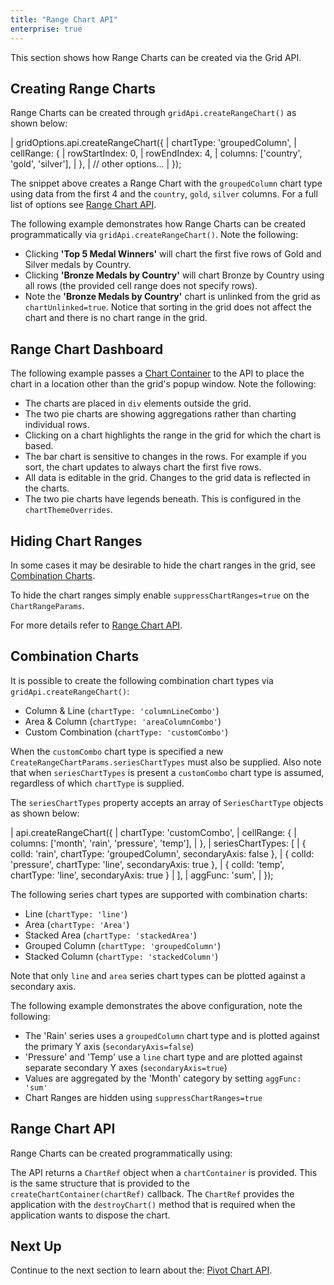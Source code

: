 ```yaml
---
title: "Range Chart API"
enterprise: true
---
```


This section shows how Range Charts can be created via the Grid API.

## Creating Range Charts

Range Charts can be created through `gridApi.createRangeChart()` as shown below:

<snippet>
| gridOptions.api.createRangeChart({
|     chartType: 'groupedColumn',
|     cellRange: {
|         rowStartIndex: 0,
|         rowEndIndex: 4,
|         columns: ['country', 'gold', 'silver'],
|     },
|     // other options...
| });
</snippet>

The snippet above creates a Range Chart with the `groupedColumn` chart type using data from the first 4 and the `country`,
`gold`, `silver` columns. For a full list of options see [Range Chart API](/integrated-charts-api-range-chart/#range-chart-api).

The following example demonstrates how Range Charts can be created programmatically via `gridApi.createRangeChart()`. Note the following:

- Clicking **'Top 5 Medal Winners'** will chart the first five rows of Gold and Silver medals by Country.
- Clicking **'Bronze Medals by Country'** will chart Bronze by Country using all rows (the provided cell range does not specify rows).
- Note the **'Bronze Medals by Country'** chart is unlinked from the grid as `chartUnlinked=true`. Notice that sorting in the grid does not affect the chart and there is no chart range in the grid.

<grid-example title='Charts in Grid Popup Window' name='chart-api' type='generated' options='{ "enterprise": true, "modules": ["clientside", "menu", "charts"] }'></grid-example>

## Range Chart Dashboard

The following example passes a [Chart Container](/integrated-charts-container/) to the API to place the chart in a 
location other than the grid's popup window. Note the following:

- The charts are placed in `div` elements outside the grid.
- The two pie charts are showing aggregations rather than charting individual rows.
- Clicking on a chart highlights the range in the grid for which the chart is based.
- The bar chart is sensitive to changes in the rows. For example if you sort, the chart updates to always chart the first five rows.
- All data is editable in the grid. Changes to the grid data is reflected in the charts.
- The two pie charts have legends beneath. This is configured in the `chartThemeOverrides`.

<grid-example title='Charts in Dashboard' name='dashboard' type='generated' options='{ "enterprise": true, "modules": ["clientside", "menu", "charts", "rowgrouping"], "exampleHeight": 700 }'></grid-example>

## Hiding Chart Ranges

In some cases it may be desirable to hide the chart ranges in the grid, see [Combination Charts](/integrated-charts-api-range-chart/#example-combination-chart).

To hide the chart ranges simply enable `suppressChartRanges=true` on the `ChartRangeParams`.

For more details refer to [Range Chart API](/integrated-charts-api-range-chart/#range-chart-api).

## Combination Charts

It is possible to create the following combination chart types via `gridApi.createRangeChart()`:

- Column & Line (`chartType: 'columnLineCombo'`)
- Area & Column (`chartType: 'areaColumnCombo'`)
- Custom Combination (`chartType: 'customCombo'`)

When the `customCombo` chart type is specified a new `CreateRangeChartParams.seriesChartTypes` must also be supplied.
Also note that when `seriesChartTypes` is present a `customCombo` chart type is assumed, regardless of which `chartType` 
is supplied.

The `seriesChartTypes` property accepts an array of `SeriesChartType` objects as shown below:

<snippet>
| api.createRangeChart({
|     chartType: 'customCombo',
|     cellRange: {
|       columns: ['month', 'rain', 'pressure', 'temp'],
|     }, 
|     seriesChartTypes: [
|       { colId: 'rain', chartType: 'groupedColumn', secondaryAxis: false },
|       { colId: 'pressure', chartType: 'line', secondaryAxis: true },
|       { colId: 'temp', chartType: 'line', secondaryAxis: true }
|     ], 
|     aggFunc: 'sum',
| });
</snippet>

The following series chart types are supported with combination charts:

- Line (`chartType: 'line'`)
- Area (`chartType: 'Area'`)
- Stacked Area (`chartType: 'stackedArea'`)
- Grouped Column (`chartType: 'groupedColumn'`)
- Stacked Column (`chartType: 'stackedColumn'`)

Note that only `line` and `area` series chart types can be plotted against a secondary axis.

The following example demonstrates the above configuration, note the following:

- The 'Rain' series uses a `groupedColumn` chart type and is plotted against the primary Y axis (`secondaryAxis=false`)
- 'Pressure' and 'Temp' use a `line` chart type and are plotted against separate secondary Y axes (`secondaryAxis=true`)
- Values are aggregated by the 'Month' category by setting `aggFunc: 'sum'` 
- Chart Ranges are hidden using `suppressChartRanges=true`

<grid-example title='Combination Chart' name='combination-chart' type='generated' options='{ "enterprise": true, "modules": ["clientside", "menu", "charts", "rowgrouping"], "exampleHeight": 790 }'></grid-example>

## Range Chart API

Range Charts can be created programmatically using:

<api-documentation source='grid-api/api.json' section='charts' names='["createRangeChart"]'></api-documentation>

<interface-documentation interfaceName='CreateRangeChartParams' overrideSrc='integrated-charts-api-range-chart/resources/chart-api.json' ></interface-documentation>

The API returns a `ChartRef` object when a `chartContainer` is provided. This is the same structure
that is provided to the `createChartContainer(chartRef)` callback. The `ChartRef` provides the application
with the `destroyChart()` method that is required when the application wants to dispose the chart.

## Next Up

Continue to the next section to learn about the: [Pivot Chart API](/integrated-charts-api-pivot-chart/).
